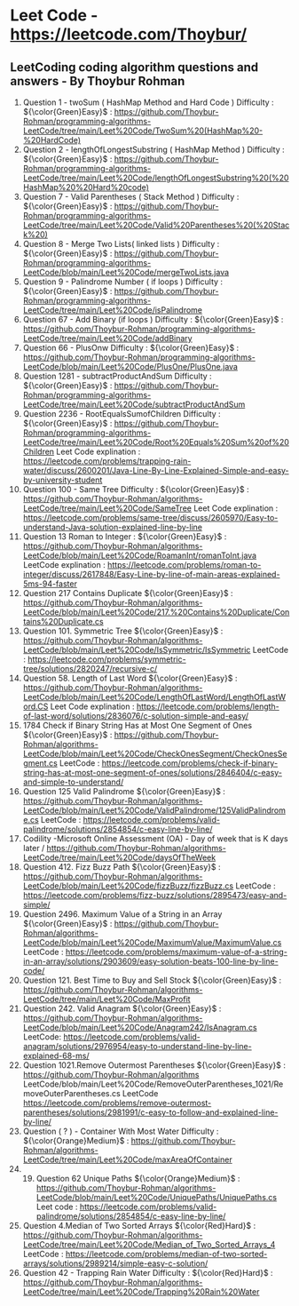
# Leet Code - https://leetcode.com/Thoybur/
## LeetCoding coding algorithm questions and answers - By Thoybur Rohman

1) Question 1 - twoSum ( HashMap Method and Hard Code  ) Difficulty : ${\color{Green}Easy}$ : https://github.com/Thoybur-Rohman/programming-algorithms-LeetCode/tree/main/Leet%20Code/TwoSum%20(HashMap%20-%20HardCode)
2) Question 2 - lengthOfLongestSubstring ( HashMap Method ) Difficulty : ${\color{Green}Easy}$ : https://github.com/Thoybur-Rohman/programming-algorithms-LeetCode/tree/main/Leet%20Code/lengthOfLongestSubstring%20(%20HashMap%20%20Hard%20code)
3) Question 7 - Valid Parentheses ( Stack Method ) Difficulty : ${\color{Green}Easy}$ : https://github.com/Thoybur-Rohman/programming-algorithms-LeetCode/tree/main/Leet%20Code/Valid%20Parentheses%20(%20Stack%20)
4) Question 8 - Merge Two Lists( linked lists ) Difficulty : ${\color{Green}Easy}$ :  https://github.com/Thoybur-Rohman/programming-algorithms-LeetCode/blob/main/Leet%20Code/mergeTwoLists.java
5) Question 9 - Palindrome Number ( if loops ) Difficulty : ${\color{Green}Easy}$ : https://github.com/Thoybur-Rohman/programming-algorithms-LeetCode/tree/main/Leet%20Code/isPalindrome
6) Question 67 - Add Binary (if loops ) Difficulty : ${\color{Green}Easy}$  : https://github.com/Thoybur-Rohman/programming-algorithms-LeetCode/tree/main/Leet%20Code/addBinary
7) Question 66 - PlusOnw Difficulty : ${\color{Green}Easy}$ : https://github.com/Thoybur-Rohman/programming-algorithms-LeetCode/blob/main/Leet%20Code/PlusOne/PlusOne.java
8) Question 1281 - subtractProductAndSum Difficulty : ${\color{Green}Easy}$ : https://github.com/Thoybur-Rohman/programming-algorithms-LeetCode/tree/main/Leet%20Code/subtractProductAndSum 
9) Question 2236 - RootEqualsSumofChildren Difficulty : ${\color{Green}Easy}$ : https://github.com/Thoybur-Rohman/programming-algorithms-LeetCode/tree/main/Leet%20Code/Root%20Equals%20Sum%20of%20Children
Leet Code explination : https://leetcode.com/problems/trapping-rain-water/discuss/2600201/Java-Line-By-Line-Explained-Simple-and-easy-by-university-student 
12) Question 100 - Same Tree Difficulty	: ${\color{Green}Easy}$ : https://github.com/Thoybur-Rohman/algorithms-LeetCode/tree/main/Leet%20Code/SameTree
Leet Code explination : https://leetcode.com/problems/same-tree/discuss/2605970/Easy-to-understand-Java-solution-explained-line-by-line
13) Question 13 Roman to Integer : ${\color{Green}Easy}$ : https://github.com/Thoybur-Rohman/algorithms-LeetCode/blob/main/Leet%20Code/RoamanInt/romanToInt.java
LeetCode explination : https://leetcode.com/problems/roman-to-integer/discuss/2617848/Easy-Line-by-line-of-main-areas-explained-5ms-94-faster
14) Question 217 Contains Duplicate  ${\color{Green}Easy}$ : https://github.com/Thoybur-Rohman/algorithms-LeetCode/blob/main/Leet%20Code/217.%20Contains%20Duplicate/Contains%20Duplicate.cs
15) Question 101. Symmetric Tree  ${\color{Green}Easy}$ : https://github.com/Thoybur-Rohman/algorithms-LeetCode/blob/main/Leet%20Code/IsSymmetric/IsSymmetric LeetCode : https://leetcode.com/problems/symmetric-tree/solutions/2820247/recursive-c/
16) Question 58. Length of Last Word ${\color{Green}Easy}$ : https://github.com/Thoybur-Rohman/algorithms-LeetCode/blob/main/Leet%20Code/LengthOfLastWord/LengthOfLastWord.CS Leet Code explination : https://leetcode.com/problems/length-of-last-word/solutions/2836076/c-solution-simple-and-easy/
17) 1784 Check if Binary String Has at Most One Segment of Ones ${\color{Green}Easy}$ : https://github.com/Thoybur-Rohman/algorithms-LeetCode/blob/main/Leet%20Code/CheckOnesSegment/CheckOnesSegment.cs LeetCode : https://leetcode.com/problems/check-if-binary-string-has-at-most-one-segment-of-ones/solutions/2846404/c-easy-and-simple-to-understand/
18) Question 125  Valid Palindrome ${\color{Green}Easy}$ : https://github.com/Thoybur-Rohman/algorithms-LeetCode/blob/main/Leet%20Code/ValidPalindrome/125ValidPalindrome.cs LeetCode : https://leetcode.com/problems/valid-palindrome/solutions/2854854/c-easy-line-by-line/
20) Codility -Microsoft Online Assessment (OA) - Day of week that is K days later / https://github.com/Thoybur-Rohman/algorithms-LeetCode/tree/main/Leet%20Code/daysOfTheWeek
21) Question 412. Fizz Buzz Path ${\color{Green}Easy}$ : https://github.com/Thoybur-Rohman/algorithms-LeetCode/blob/main/Leet%20Code/fizzBuzz/fizzBuzz.cs LeetCode : https://leetcode.com/problems/fizz-buzz/solutions/2895473/easy-and-simple/
22) Question 2496. Maximum Value of a String in an Array  ${\color{Green}Easy}$ : https://github.com/Thoybur-Rohman/algorithms-LeetCode/blob/main/Leet%20Code/MaximumValue/MaximumValue.cs LeetCode : https://leetcode.com/problems/maximum-value-of-a-string-in-an-array/solutions/2903609/easy-solution-beats-100-line-by-line-code/
23) Question 121. Best Time to Buy and Sell Stock ${\color{Green}Easy}$ : https://github.com/Thoybur-Rohman/algorithms-LeetCode/tree/main/Leet%20Code/MaxProfit
24) Question 242. Valid Anagram  ${\color{Green}Easy}$ : https://github.com/Thoybur-Rohman/algorithms-LeetCode/blob/main/Leet%20Code/Anagram242/IsAnagram.cs LeetCode: https://leetcode.com/problems/valid-anagram/solutions/2976954/easy-to-understand-line-by-line-explained-68-ms/
25) Question 1021.Remove Outermost Parentheses ${\color{Green}Easy}$ : https://github.com/Thoybur-Rohman/algorithms LeetCode/blob/main/Leet%20Code/RemoveOuterParentheses_1021/RemoveOuterParentheses.cs LeetCode https://leetcode.com/problems/remove-outermost-parentheses/solutions/2981991/c-easy-to-follow-and-explained-line-by-line/
26) Question ( ? ) - Container With Most Water Difficulty	: ${\color{Orange}Medium}$ : https://github.com/Thoybur-Rohman/algorithms-LeetCode/tree/main/Leet%20Code/maxAreaOfContainer
27) 19) Question 62 Unique Paths ${\color{Orange}Medium}$ : https://github.com/Thoybur-Rohman/algorithms-LeetCode/blob/main/Leet%20Code/UniquePaths/UniquePaths.cs Leet code : https://leetcode.com/problems/valid-palindrome/solutions/2854854/c-easy-line-by-line/
28) Question 4.Median of Two Sorted Arrays ${\color{Red}Hard}$ : https://github.com/Thoybur-Rohman/algorithms-LeetCode/tree/main/Leet%20Code/Median_of_Two_Sorted_Arrays_4 LeetCode : https://leetcode.com/problems/median-of-two-sorted-arrays/solutions/2989214/simple-easy-c-solution/
29) Question 42 - Trapping Rain Water Difficulty	: ${\color{Red}Hard}$ : https://github.com/Thoybur-Rohman/algorithms-LeetCode/tree/main/Leet%20Code/Trapping%20Rain%20Water
